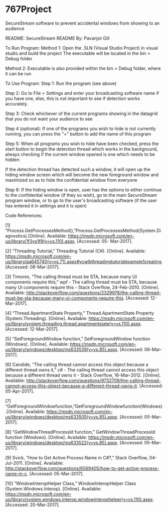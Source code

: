 # 767Project
SecureStream software to prevent accidental windows from showing to an audience


README:
SecureStream README
By: Pavanjot Gill

To Run Program:
Method 1:
Open the .SLN (Visual Studio Project) in visual studio and build the project
The executable will be located in the bin > Debug folder

Method 2:
Executable is also provided within the bin > Debug folder, where it can be run


To Use Program:
Step 1: Run the program (see above)

Step 2: Go to File > Settings and enter your broadcasting software name if you have one, else, this is not important to see if detection works accurately.

Step 3: Check whichever of the current programs showing in the datagrid that you do not want your audience to see

Step 4 (optional): If one of the programs you wish to hide is not currently running, you can press the "+" button to add the name of this program

Step 5: When all programs you wish to hide have been checked, press the start button to begin the detection thread which works in the background, always checking if the current window opened is one which needs to be hidden

If the detection thread has detected such a window, it will open up the hiding window screen which will become the new foreground window and maximized so as to hide the confidential window from everyone

Step 6: If the hiding window is open, user has the options to either continue to the confidential window (if they so wish), go to the main SecureStream program window, or to go to the user's broadcasting software (if the user has entered it in settings and it is open)



Code References:

[1] “Process.GetProcessesMethod(),”Process.GetProcessesMethod(System.Diagnostics).[Online]. Available: https://msdn.microsoft.com/en-us/library/1f3ys1f9(v=vs.110).aspx. [Accessed: 05- Mar-2017]. 

[2] “Threading Tutorial,” Threading Tutorial (C#). [Online]. Available: https://msdn.microsoft.com/en-us/library/aa645740(v=vs.71).aspx#vcwlkthreadingtutorialexample1creating. [Accessed: 08-Mar-2017].

[3] Timores, “The calling thread must be STA, because many UI components require this,” wpf - The calling thread must be STA, because many UI components require this - Stack Overflow, 24-Feb-2010. [Online]. Available: http://stackoverflow.com/questions/2329978/the-calling-thread-must-be-sta-because-many-ui-components-require-this. [Accessed: 12-Mar-2017].

[4] “Thread.ApartmentState Property,” Thread.ApartmentState Property (System.Threading). [Online]. Available: https://msdn.microsoft.com/en-us/library/system.threading.thread.apartmentstate(v=vs.110).aspx. [Accessed: 12-Mar-2017].

[5] “SetForegroundWindow function,” SetForegroundWindow function (Windows). [Online]. Available: https://msdn.microsoft.com/en-us/library/windows/desktop/ms633539(v=vs.85).aspx. [Accessed: 06-Mar-2017].

[6] Candide, “The calling thread cannot access this object because a different thread owns it,” c# - The calling thread cannot access this object because a different thread owns it - Stack Overflow, 16-Mar-2012. [Online]. Available: http://stackoverflow.com/questions/9732709/the-calling-thread-cannot-access-this-object-because-a-different-thread-owns-it. [Accessed: 05-Apr-2017].

[7] “GetForegroundWindowfunction,”GetForegroundWindowfunction(Windows).[Online]. Available: https://msdn.microsoft.com/en-us/library/windows/desktop/ms633505(v=vs.85).aspx. [Accessed: 05-Mar-2017]. 

[8] “GetWindowThreadProcessId function,” GetWindowThreadProcessId function (Windows). [Online]. Available: https://msdn.microsoft.com/en-us/library/windows/desktop/ms633522(v=vs.85).aspx. [Accessed: 05-Mar-2017].

[9] Svick, “How to Get Active Process Name in C#?,” Stack Overflow, 04-Jul-2011. [Online]. Available: http://stackoverflow.com/questions/6569405/how-to-get-active-process-name-in-c. [Accessed: 05-Mar-2017].

[10] “WindowInteropHelper Class,” WindowInteropHelper Class (System.Windows.Interop). [Online]. Available: https://msdn.microsoft.com/en-us/library/system.windows.interop.windowinterophelper(v=vs.110).aspx. [Accessed: 20-Mar-2017].
